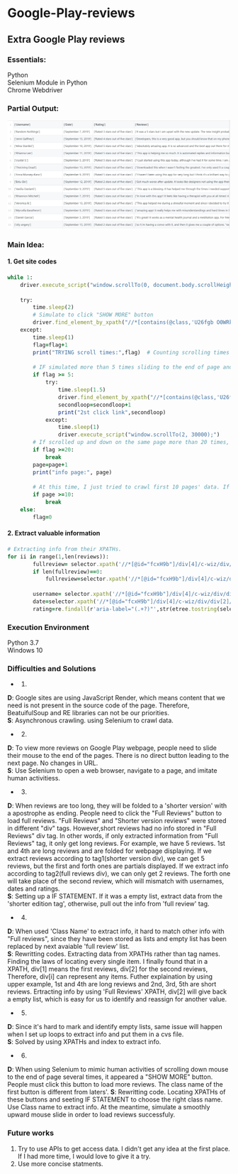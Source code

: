 # Google-Play-reviews
## Extra Google Play reviews

### Essentials: <br>
   Python <br>
   Selenium Module in Python <br>
   Chrome Webdriver <br>
    
### Partial Output:<br>
   ![](https://github.com/shgeng1216/google-play-reviews/blob/master/output.png)
   
   
### Main Idea: <br>
#### 1. Get site codes

```ruby 
while 1:
    driver.execute_script("window.scrollTo(0, document.body.scrollHeight);") # Simulate mouse slide to the end of page 
    
    try:
        time.sleep(2)
        # Simulate to click "SHOW MORE" button 
        driver.find_element_by_xpath("//*[contains(@class,'U26fgb O0WRkf oG5Srb C0oVfc n9lfJ')]").click() 
    except:
        time.sleep(1)
        flag=flag+1
        print("TRYING scroll times:",flag)  # Counting scrolling times 
        
        # IF simulated more than 5 times sliding to the end of page and click the "SHOW MORE" button failed, we will try to use another Class name to simulate click actions.
        if flag >= 5:    
            try:
                time.sleep(1.5)
                driver.find_element_by_xpath("//*[contains(@class,'U26fgb O0WRkf oG5Srb C0oVfc n9lfJ M9Bg4d')]").click()
                secondloop=secondloop+1
                print("2st click link",secondloop)
            except:
                time.sleep(1)
                driver.execute_script("window.scrollTo(2, 30000);")
        # If scrolled up and down on the same page more than 20 times, it means 1). there is no more reviews 2) wrong with our code, which means our simualtion of mouse clicking is failture. We need to break out the loop.                    
        if flag >=20:  
            break
        page=page+1
        print("info page:", page)
        
        # At this time, I just tried to crawl first 10 pages' data. If you want to get whole site's information, you can just delete this IF STATEMENT. Only use flag to control the whole loop. 
        if page >=10:
            break
    else:
        flag=0 
```

#### 2. Extract valuable information 
```ruby
# Extracting info from their XPATHs. 
for ii in range(1,len(reviews)):
        fullreview= selector.xpath('//*[@id="fcxH9b"]/div[4]/c-wiz/div/div[2]/div/div[1]/div/div/div[1]/div[2]/div[1]/div'+str([ii])+'/div/div[2]/div[2]/span[2]/text()')
        if len(fullreview)==0:
            fullreview=selector.xpath('//*[@id="fcxH9b"]/div[4]/c-wiz/div/div[2]/div/div[1]/div/div/div[1]/div[2]/div[1]/div'+str([ii])+'/div/div[2]/div[2]/span[1]/text()')

        username= selector.xpath('//*[@id="fcxH9b"]/div[4]/c-wiz/div/div[2]/div/div[1]/div/div/div[1]/div[2]/div[1]/div'+str([ii])+'/div/div[2]/div[1]/div[1]/span/text()')
        date=selector.xpath('//*[@id="fcxH9b"]/div[4]/c-wiz/div/div[2]/div/div[1]/div/div/div[1]/div[2]/div[1]/div'+str([ii])+'/div/div[2]/div[1]/div[1]/div/span[2]//text()')
        rating=re.findall(r'aria-label="(.+?)"',str(etree.tostring(selector.xpath('//*[@id="fcxH9b"]/div[4]/c-wiz/div/div[2]/div/div[1]/div/div/div[1]/div[2]/div[1]/div'+str([ii])+'/div/div[2]/div[1]/div[1]/div/span[1]/div/div')[0], method='html')))
```


### Execution Environment
   Python 3.7 <br>
   Windows 10


### Difficulties and Solutions


   * 1. <br>
   **D**: Google sites are using JavaScript Render, which means content that we need is not present in the source code of the page. Therefore, BeatuifulSoup and RE libraries can not be our priorities.<br>
   **S**: Asynchronous crawling. using Selenium to crawl data.<br>
   * 2) <br>
   **D**: To view more reviews on Google Play webpage, people need to slide their mouse to the end of the pages. There is no direct button leading to the next page. No changes in URL.<br>
   **S**: Use Selenium to open a web browser, navigate to a page, and imitate human activitiess. <br>
   * 3) <br>
   **D**: When reviews are too long, they will be folded to a 'shorter version' with a apostrophe as ending. People need to click the "Full Reviews" button to load full reviews. "Full Reviews" and "Shorter version reviews" were stored in different "div" tags. However,short reviews had no info stored in "Full Reviews" div tag. In other words, if only extracted information from "Full Reviews" tag, it only get long reviews. For example, we have 5 reviews. 1st and 4th are long reviews and are folded for webpage displaying. If we extract reviews according to tag1(shorter version div), we can get 5 reviews, but the first and forth ones are partials displayed. If we extract info according to tag2(full reviews div), we can only get 2 reviews. The forth one will take place of the second review, which will mismatch with usernames, dates and ratings.<br> 
   **S**: Setting up a IF STATEMENT. If it was a empty list, extract data from the 'shorter edition tag', otherwise, pull out the info from 'full review' tag. <br>
   * 4) <br>
   **D**: When used 'Class Name' to extract info, it hard to match other info with "Full reviews", since they have been stored as lists and empty list has been replaced by next avaiable 'full review' list.<br>
   **S**: Rewritting codes. Extracting data from XPATHs rather than tag names. Finding the laws of locating every single item. I finally found that in a XPATH, div[1] means the first reviews, div[2] for the second reviews, Therefore, div[i] can represent any items. Futher explaination by using upper example, 1st and 4th are long reviews and 2nd, 3rd, 5th are short reviews. Ertracting info by using 'Full Reviews' XPATH, div[2] will give back a empty list, which is easy for us to identify and reassign for another value. <br>
   * 5) <br>
   **D**: Since it's hard to mark and identify empty lists, same issue will happen when I set up loops to extract info and put them in a cvs file.<br>
   **S**: Solved by using XPATHs and index to extract info.  
   * 6) <br>
   **D**: When using Selenium to mimic human activities of scrolling down mouse to the end of page several times, it appeared a "SHOW MORE" button. People must click this button to load more reviews. The class name of the first button is different from laters'. 
   **S**: Rewritting code. Locating XPATHs of these buttons and seeting IF STATEMENT to choose the right class name. Use Class name to extract info. At the meantime, simulate a smoothly upward mouse slide in order to load reviews successfuly.
   
### Future works 
   1) Try to use APIs to get access data. I didn't get any idea at the first place. If I had more time, I would love to give it a try.
   2) Use more concise statments.
      
 






